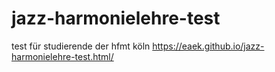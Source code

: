 # jazz-harmonielehre-test
test für studierende der hfmt köln
https://eaek.github.io/jazz-harmonielehre-test.html/
